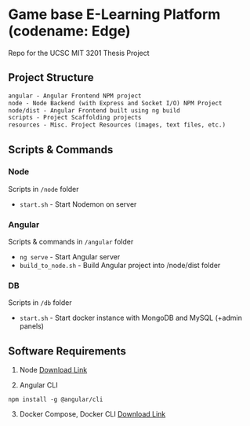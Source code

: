 # Game base E-Learning Platform (codename: Edge)
Repo for the UCSC MIT 3201 Thesis Project

## Project Structure

```txt
angular - Angular Frontend NPM project
node - Node Backend (with Express and Socket I/O) NPM Project
node/dist - Angular Frontend built using ng build
scripts - Project Scaffolding projects
resources - Misc. Project Resources (images, text files, etc.)
```

## Scripts & Commands

### Node
Scripts in `/node` folder

- `start.sh` - Start Nodemon on server

### Angular
Scripts & commands in `/angular` folder

- `ng serve` - Start Angular server
- `build_to_node.sh` - Build Angular project into /node/dist folder

### DB
Scripts in `/db` folder

- `start.sh` - Start docker instance with MongoDB and MySQL (+admin panels)

## Software Requirements

1. Node
[Download Link](https://nodejs.org/en/download/)

2. Angular CLI
```shell
npm install -g @angular/cli
```

3. Docker Compose, Docker CLI
[Download Link](https://docs.docker.com/get-docker/)
